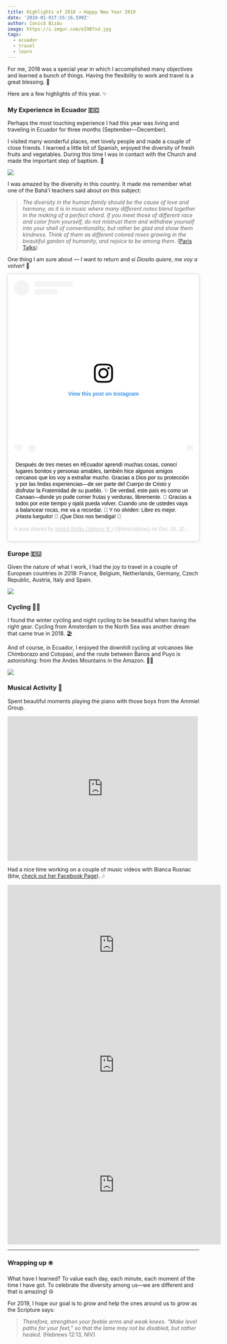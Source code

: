 ```yaml
---
title: Highlights of 2018 → Happy New Year 2019
date: '2019-01-01T:55:16.599Z'
author: Ionică Bizău
image: https://i.imgur.com/eI9B7sd.jpg
tags:
  - ecuador
  - travel
  - learn
---
```




For me, 2018 was a special year in which I accomplished many objectives and learned a bunch of things. Having the flexibility to work and travel is a great blessing. 🙏

Here are a few highlights of this year. ✨

### My Experience in Ecuador 🇪🇨

Perhaps the most touching experience I had this year was living and traveling in Ecuador for three months (September—December).

I visited many wonderful places, met lovely people and made a couple of close friends. I learned a little bit of Spanish, enjoyed the diversity of fresh fruits and vegetables. During this time I was in contact with the Church and made the important step of baptism. 💖

![](https://i.imgur.com/nIg8Rbv.jpg)

I was amazed by the diversity in this country. It made me remember what one of the Bahá'í teachers said about on this subject:

> *The diversity in the human family should be the cause of love and harmony, as it is in music where many different notes blend together in the making of a perfect chord. If you meet those of different race and color from yourself, do not mistrust them and withdraw yourself into your shell of conventionality, but rather be glad and show them kindness. Think of them as different colored roses growing in the beautiful garden of humanity, and rejoice to be among them.*
> ([Paris Talks](https://www.bahai.org/library/authoritative-texts/abdul-baha/paris-talks/1#733601770))

One thing I am sure about — I want to return and *si Diosito quiere, me voy a volver*! 🚀

<blockquote class="instagram-media" data-instgrm-captioned data-instgrm-permalink="https://www.instagram.com/p/BrlRvw5ArNT/?utm_source=ig_embed&amp;utm_medium=loading" data-instgrm-version="12" style=" background:#FFF; border:0; border-radius:3px; box-shadow:0 0 1px 0 rgba(0,0,0,0.5),0 1px 10px 0 rgba(0,0,0,0.15); margin: 1px; max-width:540px; min-width:326px; padding:0; width:99.375%; width:-webkit-calc(100% - 2px); width:calc(100% - 2px);"><div style="padding:16px;"> <a href="https://www.instagram.com/p/BrlRvw5ArNT/?utm_source=ig_embed&amp;utm_medium=loading" style=" background:#FFFFFF; line-height:0; padding:0 0; text-align:center; text-decoration:none; width:100%;" target="_blank"> <div style=" display: flex; flex-direction: row; align-items: center;"> <div style="background-color: #F4F4F4; border-radius: 50%; flex-grow: 0; height: 40px; margin-right: 14px; width: 40px;"></div> <div style="display: flex; flex-direction: column; flex-grow: 1; justify-content: center;"> <div style=" background-color: #F4F4F4; border-radius: 4px; flex-grow: 0; height: 14px; margin-bottom: 6px; width: 100px;"></div> <div style=" background-color: #F4F4F4; border-radius: 4px; flex-grow: 0; height: 14px; width: 60px;"></div></div></div><div style="padding: 19% 0;"></div><div style="display:block; height:50px; margin:0 auto 12px; width:50px;"><svg width="50px" height="50px" viewBox="0 0 60 60" version="1.1" xmlns="https://www.w3.org/2000/svg" xmlns:xlink="https://www.w3.org/1999/xlink"><g stroke="none" stroke-width="1" fill="none" fill-rule="evenodd"><g transform="translate(-511.000000, -20.000000)" fill="#000000"><g><path d="M556.869,30.41 C554.814,30.41 553.148,32.076 553.148,34.131 C553.148,36.186 554.814,37.852 556.869,37.852 C558.924,37.852 560.59,36.186 560.59,34.131 C560.59,32.076 558.924,30.41 556.869,30.41 M541,60.657 C535.114,60.657 530.342,55.887 530.342,50 C530.342,44.114 535.114,39.342 541,39.342 C546.887,39.342 551.658,44.114 551.658,50 C551.658,55.887 546.887,60.657 541,60.657 M541,33.886 C532.1,33.886 524.886,41.1 524.886,50 C524.886,58.899 532.1,66.113 541,66.113 C549.9,66.113 557.115,58.899 557.115,50 C557.115,41.1 549.9,33.886 541,33.886 M565.378,62.101 C565.244,65.022 564.756,66.606 564.346,67.663 C563.803,69.06 563.154,70.057 562.106,71.106 C561.058,72.155 560.06,72.803 558.662,73.347 C557.607,73.757 556.021,74.244 553.102,74.378 C549.944,74.521 548.997,74.552 541,74.552 C533.003,74.552 532.056,74.521 528.898,74.378 C525.979,74.244 524.393,73.757 523.338,73.347 C521.94,72.803 520.942,72.155 519.894,71.106 C518.846,70.057 518.197,69.06 517.654,67.663 C517.244,66.606 516.755,65.022 516.623,62.101 C516.479,58.943 516.448,57.996 516.448,50 C516.448,42.003 516.479,41.056 516.623,37.899 C516.755,34.978 517.244,33.391 517.654,32.338 C518.197,30.938 518.846,29.942 519.894,28.894 C520.942,27.846 521.94,27.196 523.338,26.654 C524.393,26.244 525.979,25.756 528.898,25.623 C532.057,25.479 533.004,25.448 541,25.448 C548.997,25.448 549.943,25.479 553.102,25.623 C556.021,25.756 557.607,26.244 558.662,26.654 C560.06,27.196 561.058,27.846 562.106,28.894 C563.154,29.942 563.803,30.938 564.346,32.338 C564.756,33.391 565.244,34.978 565.378,37.899 C565.522,41.056 565.552,42.003 565.552,50 C565.552,57.996 565.522,58.943 565.378,62.101 M570.82,37.631 C570.674,34.438 570.167,32.258 569.425,30.349 C568.659,28.377 567.633,26.702 565.965,25.035 C564.297,23.368 562.623,22.342 560.652,21.575 C558.743,20.834 556.562,20.326 553.369,20.18 C550.169,20.033 549.148,20 541,20 C532.853,20 531.831,20.033 528.631,20.18 C525.438,20.326 523.257,20.834 521.349,21.575 C519.376,22.342 517.703,23.368 516.035,25.035 C514.368,26.702 513.342,28.377 512.574,30.349 C511.834,32.258 511.326,34.438 511.181,37.631 C511.035,40.831 511,41.851 511,50 C511,58.147 511.035,59.17 511.181,62.369 C511.326,65.562 511.834,67.743 512.574,69.651 C513.342,71.625 514.368,73.296 516.035,74.965 C517.703,76.634 519.376,77.658 521.349,78.425 C523.257,79.167 525.438,79.673 528.631,79.82 C531.831,79.965 532.853,80.001 541,80.001 C549.148,80.001 550.169,79.965 553.369,79.82 C556.562,79.673 558.743,79.167 560.652,78.425 C562.623,77.658 564.297,76.634 565.965,74.965 C567.633,73.296 568.659,71.625 569.425,69.651 C570.167,67.743 570.674,65.562 570.82,62.369 C570.966,59.17 571,58.147 571,50 C571,41.851 570.966,40.831 570.82,37.631"></path></g></g></g></svg></div><div style="padding-top: 8px;"> <div style=" color:#3897f0; font-family:Arial,sans-serif; font-size:14px; font-style:normal; font-weight:550; line-height:18px;"> View this post on Instagram</div></div><div style="padding: 12.5% 0;"></div> <div style="display: flex; flex-direction: row; margin-bottom: 14px; align-items: center;"><div> <div style="background-color: #F4F4F4; border-radius: 50%; height: 12.5px; width: 12.5px; transform: translateX(0px) translateY(7px);"></div> <div style="background-color: #F4F4F4; height: 12.5px; transform: rotate(-45deg) translateX(3px) translateY(1px); width: 12.5px; flex-grow: 0; margin-right: 14px; margin-left: 2px;"></div> <div style="background-color: #F4F4F4; border-radius: 50%; height: 12.5px; width: 12.5px; transform: translateX(9px) translateY(-18px);"></div></div><div style="margin-left: 8px;"> <div style=" background-color: #F4F4F4; border-radius: 50%; flex-grow: 0; height: 20px; width: 20px;"></div> <div style=" width: 0; height: 0; border-top: 2px solid transparent; border-left: 6px solid #f4f4f4; border-bottom: 2px solid transparent; transform: translateX(16px) translateY(-4px) rotate(30deg)"></div></div><div style="margin-left: auto;"> <div style=" width: 0px; border-top: 8px solid #F4F4F4; border-right: 8px solid transparent; transform: translateY(16px);"></div> <div style=" background-color: #F4F4F4; flex-grow: 0; height: 12px; width: 16px; transform: translateY(-4px);"></div> <div style=" width: 0; height: 0; border-top: 8px solid #F4F4F4; border-left: 8px solid transparent; transform: translateY(-4px) translateX(8px);"></div></div></div></a> <p style=" margin:8px 0 0 0; padding:0 4px;"> <a href="https://www.instagram.com/p/BrlRvw5ArNT/?utm_source=ig_embed&amp;utm_medium=loading" style=" color:#000; font-family:Arial,sans-serif; font-size:14px; font-style:normal; font-weight:normal; line-height:17px; text-decoration:none; word-wrap:break-word;" target="_blank">Después de tres meses en #Ecuador aprendí muchas cosas, conocí lugares bonitos y personas amables, también hice algunos amigos cercanos que los voy a extrañar mucho. Gracias a Dios por su protección y por las lindas experiencias—de ser parte del Cuerpo de Cristo y disfrutar la Fraternidad de su pueblo. ✨ De verdad, este país es como un Canaan—donde yo pude comer frutas y verduras, libremente. 🥗 Gracias a todos por este tiempo y ojalá pueda volver. Cuando uno de ustedes vaya a balancear rocas, me va a recordar. 💖 Y no olviden: Libre es mejor. ¡Hasta lueguito! 🚀 ¡Que Dios nos bendiga! 🙏</a></p> <p style=" color:#c9c8cd; font-family:Arial,sans-serif; font-size:14px; line-height:17px; margin-bottom:0; margin-top:8px; overflow:hidden; padding:8px 0 7px; text-align:center; text-overflow:ellipsis; white-space:nowrap;">A post shared by <a href="https://www.instagram.com/ionicabizau/?utm_source=ig_embed&amp;utm_medium=loading" style=" color:#c9c8cd; font-family:Arial,sans-serif; font-size:14px; font-style:normal; font-weight:normal; line-height:17px;" target="_blank"> Ionică Bizău (Johnny B.)</a> (@ionicabizau) on <time style=" font-family:Arial,sans-serif; font-size:14px; line-height:17px;" datetime="2018-12-19T20:33:10+00:00">Dec 19, 2018 at 12:33pm PST</time></p></div></blockquote> <script async src="//www.instagram.com/embed.js"></script>


### Europe 🇪🇺

Given the nature of what I work, I had the joy to travel in a couple of European countries in 2018: France, Belgium, Netherlands, Germany, Czech Republic, Austria, Italy and Spain.

![](https://i.imgur.com/6cd56H4.jpg)


### Cycling 🚴‍♂️

I found the winter cycling and night cycling to be beautiful when having the right gear. Cycling from Amsterdam to the North Sea was another dream that came true in 2018.  🏖

And of course, in Ecuador, I enjoyed the downhill cycling at volcanoes like Chimborazo and Cotopaxi, and the route between Banos and Puyo is astonishing: from the Andes Mountains in the Amazon. 🚵‍♂️

![](https://i.imgur.com/eI9B7sd.jpg)

### Musical Activity 🎹

Spent beautiful moments playing the piano with those boys from the Ammiel Group.

<iframe src="https://www.facebook.com/plugins/post.php?href=https%3A%2F%2Fwww.facebook.com%2FGrupAmmiel%2Fphotos%2Fa.903216756365856%2F2059309737423213%2F%3Ftype%3D3&width=500" width="500" height="380" style="border:none;overflow:hidden" scrolling="no" frameborder="0" allowTransparency="true" allow="encrypted-media"></iframe>

Had a nice time working on a couple of music videos with Bianca Rusnac (btw, [check out her Facebook Page](https://www.facebook.com/BiancaRusnacMusic)). 🎶

<iframe src="https://www.facebook.com/plugins/video.php?href=https%3A%2F%2Fwww.facebook.com%2FBiancaRusnacMusic%2Fvideos%2F169675763950342%2F&show_text=0&width=560" width="560" height="315" style="border:none;overflow:hidden" scrolling="no" frameborder="0" allowTransparency="true" allowFullScreen="true"></iframe>

<iframe src="https://www.facebook.com/plugins/video.php?href=https%3A%2F%2Fwww.facebook.com%2FBiancaRusnacMusic%2Fvideos%2F174679030014577%2F&show_text=0&width=560" width="560" height="315" style="border:none;overflow:hidden" scrolling="no" frameborder="0" allowTransparency="true" allowFullScreen="true"></iframe>

<iframe width="560" height="315" src="https://www.youtube.com/embed/w1bqCQlWUss" frameborder="0" allow="accelerometer; autoplay; encrypted-media; gyroscope; picture-in-picture" allowfullscreen></iframe>

----

### Wrapping up ❇️

What have I learned? To value each day, each minute, each moment of the time I have got. To celebrate the diversity among us—we are different and that is amazing! ☮️

For 2019, I hope our goal is to *grow* and help the ones around us to *grow* as the Scripture says:

> *Therefore, strengthen your feeble arms and weak knees. “Make level paths for your feet,” so that the lame may not be disabled, but rather healed.* (Hebrews 12:13, NIV)
